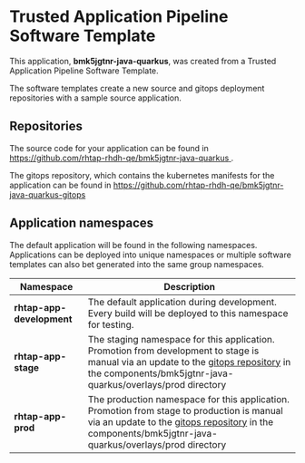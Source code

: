 # Trusted Application Pipeline Software Template

This application, **bmk5jgtnr-java-quarkus**, was created from a Trusted Application Pipeline Software Template.

The software templates create a new source and gitops deployment repositories with a sample source application. 

## Repositories

The source code for your application can be found in [https://github.com/rhtap-rhdh-qe/bmk5jgtnr-java-quarkus ](https://github.com/rhtap-rhdh-qe/bmk5jgtnr-java-quarkus ).
 
The gitops repository, which contains the kubernetes manifests for the application can be found in 
[https://github.com/rhtap-rhdh-qe/bmk5jgtnr-java-quarkus-gitops ](https://github.com/rhtap-rhdh-qe/bmk5jgtnr-java-quarkus-gitops ) 

## Application namespaces 

The default application will be found in the following namespaces. Applications can be deployed into unique namespaces or multiple software templates can also bet generated into the same group namespaces.  

|  Namespace   |  Description   |  
| -------- | -------- |   
| **rhtap-app-development** | The default application during development. Every build will be deployed to this namespace for testing. | 
| **rhtap-app-stage** | The staging namespace for this application. Promotion from development to stage is manual via an update to the [gitops repository](https://github.com/rhtap-rhdh-qe/bmk5jgtnr-java-quarkus-gitops ) in the components/bmk5jgtnr-java-quarkus/overlays/prod directory |  
| **rhtap-app-prod** | The production namespace for this application. Promotion from stage to production is manual via an update to the [gitops repository](https://github.com/rhtap-rhdh-qe/bmk5jgtnr-java-quarkus-gitops ) in the components/bmk5jgtnr-java-quarkus/overlays/prod directory | 